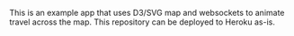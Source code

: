 This is an example app that uses D3/SVG map and websockets to animate travel across the map. This repository can be deployed to Heroku as-is.